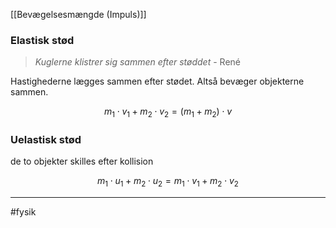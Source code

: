 [[Bevægelsesmængde (Impuls)]]

### Elastisk stød
> *Kuglerne klistrer sig sammen efter støddet*
> \- René

Hastighederne lægges sammen efter stødet. Altså bevæger objekterne sammen.

$$m_1 \cdot v_1 + m_2 \cdot v_2 = (m_1 + m_2) \cdot v$$



### Uelastisk stød
de to objekter skilles efter kollision 

$$m_1 \cdot u_1 + m_2 \cdot u_2 = m_1 \cdot v_1 + m_2 \cdot v_2$$

---
#fysik 
